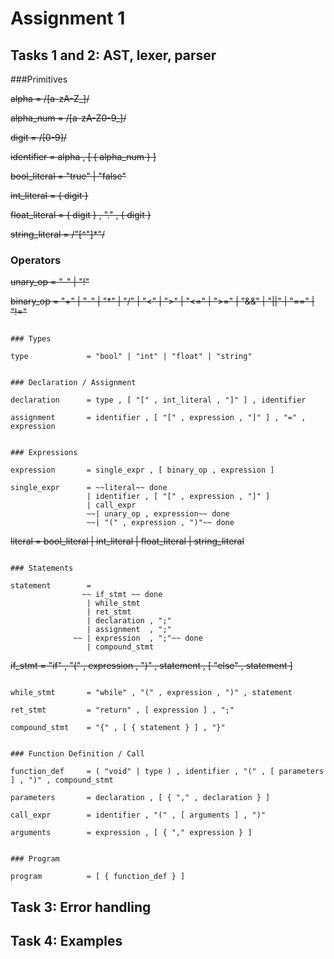 # Assignment 1

## Tasks 1 and 2: AST, lexer, parser


###Primitives

~~alpha            = /[a-zA-Z_]/~~

~~alpha_num        = /[a-zA-Z0-9_]/~~

~~digit            = /[0-9]/~~

~~identifier       = alpha , [ { alpha_num } ]~~

~~bool_literal     = "true" | "false"~~

~~int_literal      = { digit }~~

~~float_literal    = { digit } , "." , { digit }~~

~~string_literal   = /"[^"]*"/~~


### Operators

~~unary_op         = "-" | "!"~~

~~binary_op        = "+"  | "-" | "*" | "/" 
                 | "<"  | ">" | "<=" | ">=" 
                 | "&&" | "||" 
                 | "==" | "!="~~
```

### Types

type             = "bool" | "int" | "float" | "string"


### Declaration / Assignment

declaration      = type , [ "[" , int_literal , "]" ] , identifier

assignment       = identifier , [ "[" , expression , "]" ] , "=" , expression


### Expressions

expression       = single_expr , [ binary_op , expression ]

single_expr      = ~~literal~~ done
                 | identifier , [ "[" , expression , "]" ]
                 | call_expr
                 ~~| unary_op , expression~~ done
                 ~~| "(" , expression , ")"~~ done
```
~~literal          = bool_literal
                 | int_literal
                 | float_literal
                 | string_literal~~
```

### Statements

statement        = 
                ~~ if_stmt ~~ done
                 | while_stmt
                 | ret_stmt
                 | declaration , ";"
                 | assignment  , ";"
              ~~ | expression  , ";"~~ done
                 | compound_stmt
```
~~if_stmt          = "if" , "(" , expression , ")" , statement , [ "else" , statement ]~~
```

while_stmt       = "while" , "(" , expression , ")" , statement

ret_stmt         = "return" , [ expression ] , ";"

compound_stmt    = "{" , [ { statement } ] , "}"


### Function Definition / Call

function_def     = ( "void" | type ) , identifier , "(" , [ parameters ] , ")" , compound_stmt

parameters       = declaration , [ { "," , declaration } ]

call_expr        = identifier , "(" , [ arguments ] , ")"

arguments        = expression , [ { "," expression } ]


### Program

program          = [ { function_def } ]
```

## Task 3: Error handling

## Task 4: Examples
